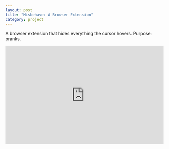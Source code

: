 ```yaml
---
layout: post
title: "Misbehave: A Browser Extension"
category: project
---
```


A browser extension that hides everything the cursor hovers. Purpose: pranks.

<div style="padding:62.5% 0 0 0;position:relative;"><iframe src="https://player.vimeo.com/video/189194122?h=5ceea8bf70&amp;badge=0&amp;autopause=0&amp;player_id=0&amp;app_id=58479" frameborder="0" allow="autoplay; fullscreen; picture-in-picture" allowfullscreen style="position:absolute;top:0;left:0;width:100%;height:100%;" title="BROWSER EXTENSION &amp;ndash; MISBEHAVE"></iframe></div><script src="https://player.vimeo.com/api/player.js"></script>
